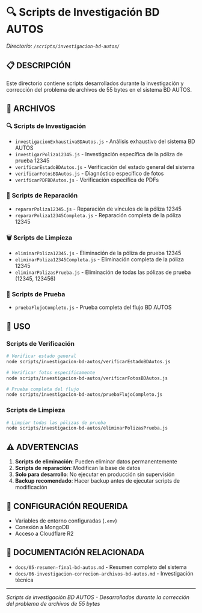 # 🔍 Scripts de Investigación BD AUTOS

*Directorio: `/scripts/investigacion-bd-autos/`*

## 📋 DESCRIPCIÓN

Este directorio contiene scripts desarrollados durante la investigación y corrección del problema de archivos de 55 bytes en el sistema BD AUTOS.

## 📁 ARCHIVOS

### 🔍 **Scripts de Investigación**
- `investigacionExhaustivaBDAutos.js` - Análisis exhaustivo del sistema BD AUTOS
- `investigarPoliza12345.js` - Investigación específica de la póliza de prueba 12345
- `verificarEstadoBDAutos.js` - Verificación del estado general del sistema
- `verificarFotosBDAutos.js` - Diagnóstico específico de fotos
- `verificarPDFBDAutos.js` - Verificación específica de PDFs

### 🔧 **Scripts de Reparación**
- `repararPoliza12345.js` - Reparación de vínculos de la póliza 12345
- `repararPoliza12345Completa.js` - Reparación completa de la póliza 12345

### 🗑️ **Scripts de Limpieza**
- `eliminarPoliza12345.js` - Eliminación de la póliza de prueba 12345
- `eliminarPoliza12345Completa.js` - Eliminación completa de la póliza 12345
- `eliminarPolizasPrueba.js` - Eliminación de todas las pólizas de prueba (12345, 123456)

### 🧪 **Scripts de Prueba**
- `pruebaFlujoCompleto.js` - Prueba completa del flujo BD AUTOS

## 🚀 USO

### Scripts de Verificación
```bash
# Verificar estado general
node scripts/investigacion-bd-autos/verificarEstadoBDAutos.js

# Verificar fotos específicamente
node scripts/investigacion-bd-autos/verificarFotosBDAutos.js

# Prueba completa del flujo
node scripts/investigacion-bd-autos/pruebaFlujoCompleto.js
```

### Scripts de Limpieza
```bash
# Limpiar todas las pólizas de prueba
node scripts/investigacion-bd-autos/eliminarPolizasPrueba.js
```

## ⚠️ ADVERTENCIAS

1. **Scripts de eliminación**: Pueden eliminar datos permanentemente
2. **Scripts de reparación**: Modifican la base de datos
3. **Solo para desarrollo**: No ejecutar en producción sin supervisión
4. **Backup recomendado**: Hacer backup antes de ejecutar scripts de modificación

## 🔧 CONFIGURACIÓN REQUERIDA

- Variables de entorno configuradas (`.env`)
- Conexión a MongoDB
- Acceso a Cloudflare R2

## 📖 DOCUMENTACIÓN RELACIONADA

- `docs/05-resumen-final-bd-autos.md` - Resumen completo del sistema
- `docs/06-investigacion-correcion-archivos-bd-autos.md` - Investigación técnica

---

*Scripts de investigación BD AUTOS - Desarrollados durante la corrección del problema de archivos de 55 bytes*